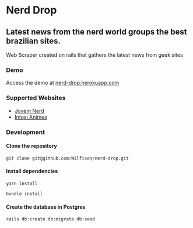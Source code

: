 # Nerd Drop
## Latest news from the nerd world groups the best brazilian sites.

Web Scraper created on rails that gathers the latest news from geek sites

### Demo
Access the demo at [nerd-drop.herokuapp.com](https://nerd-drop.herokuapp.com)

### Supported Websites

- [Jovem Nerd](https://jovemnerd.com.br/)
- [Intoxi Animes](https://www.intoxianime.com/)

### Development

#### Clone the repository
```shell
git clone git@github.com:Wilfison/nerd-drop.git
```

#### Install dependencies
```shell
yarn install
```
```shell
bundle install
```

#### Create the database in Postgres
```shell
rails db:create db:migrate db:seed
```
